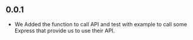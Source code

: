 ## 0.0.1

*  We Added the function to call API and test with example to call some Express that provide us to use their API.
